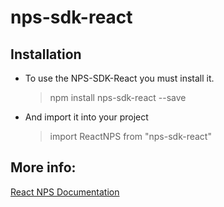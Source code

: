 # nps-sdk-react

## Installation
- To use the NPS-SDK-React you must install it.
	> npm install nps-sdk-react --save

- And import it into your project
	> import ReactNPS from "nps-sdk-react"


## More info:
[React NPS Documentation](https://developers.nps.com.ar/GuideReference/reference/advanced/react)